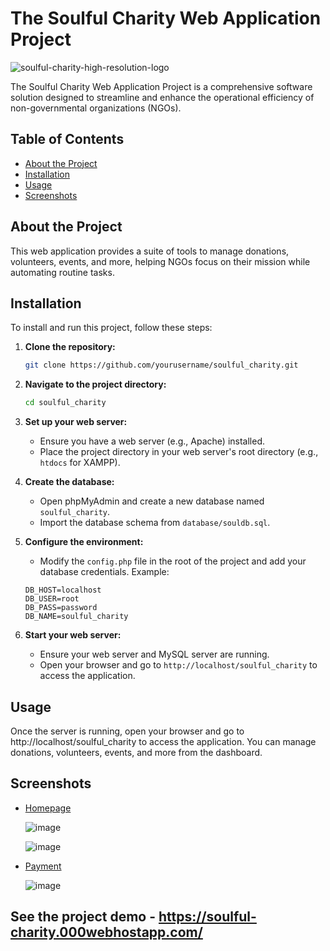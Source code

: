 # The Soulful Charity Web Application Project

![soulful-charity-high-resolution-logo](https://github.com/xrochit/Soulful_Charity/assets/91835342/550de552-0a6f-4251-9d64-b51abc5be9ca)

The Soulful Charity Web Application Project is a comprehensive software solution designed to streamline and enhance the operational efficiency of non-governmental organizations (NGOs).

## Table of Contents

- [About the Project](#about-the-project)
- [Installation](#installation)
- [Usage](#usage)
- [Screenshots](#screenshots)

## About the Project

This web application provides a suite of tools to manage donations, volunteers, events, and more, helping NGOs focus on their mission while automating routine tasks.


## Installation

To install and run this project, follow these steps:

1. **Clone the repository:**
    ```bash
    git clone https://github.com/yourusername/soulful_charity.git
    ```
2. **Navigate to the project directory:**
    ```bash
    cd soulful_charity
    ```
3. **Set up your web server:**
    - Ensure you have a web server (e.g., Apache) installed.
    - Place the project directory in your web server's root directory (e.g., `htdocs` for XAMPP).

4. **Create the database:**
    - Open phpMyAdmin and create a new database named `soulful_charity`.
    - Import the database schema from `database/souldb.sql`.

5. **Configure the environment:**
    - Modify the `config.php` file in the root of the project and add your database credentials. Example:
    ```plaintext
    DB_HOST=localhost
    DB_USER=root
    DB_PASS=password
    DB_NAME=soulful_charity
    ```

6. **Start your web server:**
    - Ensure your web server and MySQL server are running.
    - Open your browser and go to `http://localhost/soulful_charity` to access the application.

## Usage

Once the server is running, open your browser and go to http://localhost/soulful_charity to access the application. You can manage donations, volunteers, events, and more from the dashboard.

## Screenshots

- [Homepage](#homepage)

  ![image](https://github.com/xrochit/Soulful_Charity/assets/91835342/c1b953b7-4fe1-4d52-8781-24be1704f205)

  ![image](https://github.com/xrochit/Soulful_Charity/assets/91835342/c49d2246-226c-48c8-8f9f-a687d8c132ae)

- [Payment](#payment)

  ![image](https://github.com/xrochit/Soulful_Charity/assets/91835342/8566246a-2e35-4b41-abee-226b355cffb6)


## See the project demo - https://soulful-charity.000webhostapp.com/
